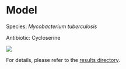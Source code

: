 
# Model

Species: *Mycobacterium tuberculosis*

Antibiotic: Cycloserine

<a href="./model.pdf"><img src="./model.png" /></a>

For details, please refer to the [results directory](../../../../../results/cart_b/mycobacterium%20tuberculosis/cycloserine/repeat_1/).

